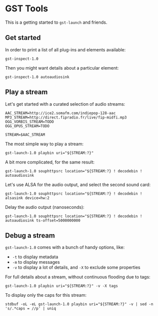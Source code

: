 GST Tools
=========

This is a getting started to `gst-launch` and friends.



## Get started

In order to print a list of all plug-ins and elements available:

    gst-inspect-1.0

Then you might want details about a particular element:

    gst-inspect-1.0 autoaudiosink



## Play a stream

Let's get started with a curated selection of audio streams:

    AAC_STREAM=http://ice2.somafm.com/indiepop-128-aac
    MP3_STREAM=http://direct.fipradio.fr/live/fip-midfi.mp3
    OGG_VORBIS_STREAM=TODO
    OGG_OPUS_STREAM=TODO

    STREAM=$AAC_STREAM

The most simple way to play a stream:

    gst-launch-1.0 playbin uri="${STREAM:?}"

A bit more complicated, for the same result:

    gst-launch-1.0 souphttpsrc location="${STREAM:?} ! decodebin ! autoaudiosink

Let's use ALSA for the audio output, and select the second sound card:

    gst-launch-1.0 souphttpsrc location="${STREAM:?} ! decodebin ! alsasink device=hw:2

Delay the audio output (nanoseconds):

    gst-launch-1.0 souphttpsrc location="${STREAM:?} ! decodebin ! autoaudiosink ts-offset=5000000000



## Debug a stream

`gst-launch-1.0` comes with a bunch of handy options, like:
- `-t` to display metadata
- `-m` to display messages
- `-v` to display a lot of details, and `-X` to exclude some properties

For full details about a stream, without continuous flooding due to tags:

    gst-launch-1.0 playbin uri="${STREAM:?}" -v -X tags

To display only the caps for this stream:

    stdbuf -oL -eL gst-launch-1.0 playbin uri="${STREAM:?}" -v | sed -n 's/.*caps = //p' | uniq
